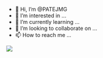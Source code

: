 - 👋 Hi, I’m @PATEJMG
- 👀 I’m interested in ...
- 🌱 I’m currently learning ...
- 💞️ I’m looking to collaborate on ...
- 📫 How to reach me ...


<a href="naver.com" target="_blank"><img src="https://img.shields.io/badge/Eclipse IDE-2C2255?style=flat&logo=file:///C:/Users/sith7/Pictures/Github/eclipseide.svg&logoColor=2C2255"/></a>


<!---
PATEJMG/PATEJMG is a ✨ special ✨ repository because its `README.md` (this file) appears on your GitHub profile.
You can click the Preview link to take a look at your changes.
--->
